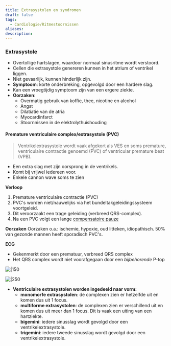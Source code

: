 ```yaml
---
title: Extrasystolen en syndromen
draft: false
tags:
  - Cardiologie/Ritmestoornissen
aliases: 
description:
---
```


### Extrasystole

-   Overtollige hartslagen, waardoor normaal sinusritme wordt verstoord.
-   Cellen die extrasystole genereren kunnen in het atrium of ventrikel liggen.
-   Niet gevaarlijk, kunnen hinderlijk zijn.
-   **Symptoom**: korte onderbreking, opgevolgd door een hardere slag.
-   Kan een vroegtijdig symptoom zijn van een ergere ziekte.
-   **Oorzaken**:
    -   Overmatig gebruik van koffie, thee, nicotine en alcohol
    -   Angst
    -   Dilatiatie van de atria
    -   Myocardinfarct
    -   Stoornnissen in de elektrolythuishouding

#### Premature ventriculaire complex/extrasystole (PVC)
> Ventrikelextrasystole wordt vaak afgekort als VES en soms premature, ventriculaire contractie genoemd (PVC) of ventricular premature beat (VPB).

-   Een extra slag met zijn oorsprong in de ventrikels.
-   Komt bij vrijwel iedereen voor.
-   Enkele cannon wave soms te zien

**Verloop**

1.  Premature ventriculaire contractie (PVC)
2.  PVC's worden niet/nauwelijks via het bundeltakgeleidingssysteem voortgeleid.
3.  Dit veroorzaakt een trage geleiding (verbreed QRS-complex).
4.  Na een PVC volgt een lange [compensatoire pauze](https://nl.ecgpedia.org/wiki/Ectopische_slagen)


**Oorzaken**
Oorzaken o.a.: ischemie, hypoxie, oud litteken, idiopathisch. 50% van gezonde mannen heeft sporadisch PVC's.

**ECG**
-   Gekenmerkt door een prematuur, verbreed QRS complex
-   Het QRS complex wordt niet voorafgegaan door een _bijbehorende_ P-top

![|150](https://i.imgur.com/axVJFYc.png)

![|250](https://i.imgur.com/ziRxskQ.png)

- **Ventriculaire extrasystolen worden ingedeeld naar vorm:**
	 - **monomorfe extrasystolen**: de complexen zien er hetzelfde uit en komen dus uit 1 focus.
	 - **multiforme extrasystolen**: de complexen zien er verschillend uit en komen dus uit meer dan 1 focus. Dit is vaak een uiting van een hartziekte.
	 - **bigemini**: iedere sinusslag wordt gevolgd door een ventrikelextrasystole.
	 - **trigemini**: iedere tweede sinusslag wordt gevolgd door een ventrikelextrasystole.